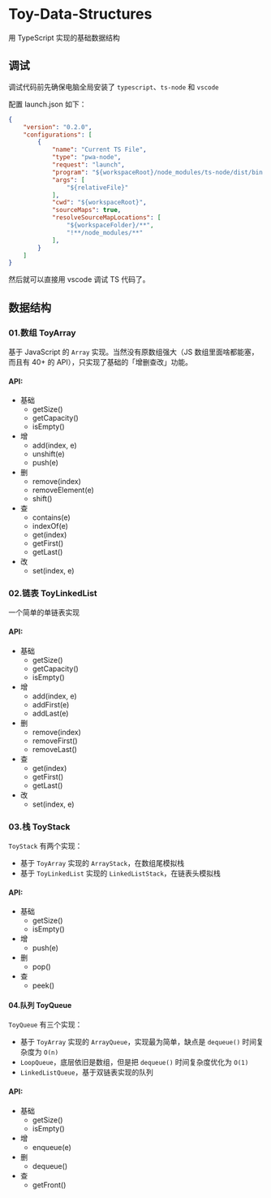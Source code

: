 <!--
 * @Author: skychx
 * @Date: 2021-02-01 16:53:21
 * @LastEditors: skychx
 * @LastEditTime: 2021-02-05 15:00:18
 * @FilePath: /Toy-Data-Structures/README.md
-->
# Toy-Data-Structures

用 TypeScript 实现的基础数据结构


## 调试

调试代码前先确保电脑全局安装了 `typescript`、`ts-node` 和 `vscode`

配置 launch.json 如下：
```json
{
    "version": "0.2.0",
    "configurations": [
        {
            "name": "Current TS File",
            "type": "pwa-node",
            "request": "launch",
            "program": "${workspaceRoot}/node_modules/ts-node/dist/bin.js",
            "args": [
                "${relativeFile}"
            ],
            "cwd": "${workspaceRoot}",
            "sourceMaps": true,
            "resolveSourceMapLocations": [
                "${workspaceFolder}/**",
                "!**/node_modules/**"
            ],
        }
    ]
}
```

然后就可以直接用 vscode 调试 TS 代码了。


## 数据结构

### 01.数组 ToyArray

基于 JavaScript 的 `Array` 实现。当然没有原数组强大（JS 数组里面啥都能塞，而且有 40+ 的 API），只实现了基础的「增删查改」功能。

#### API:

- 基础
  - getSize()
  - getCapacity()
  - isEmpty()
- 增
  - add(index, e)
  - unshift(e)
  - push(e)
- 删
  - remove(index)
  - removeElement(e)
  - shift()
- 查
  - contains(e)
  - indexOf(e)
  - get(index)
  - getFirst()
  - getLast()
- 改
  - set(index, e)


### 02.链表 ToyLinkedList

一个简单的单链表实现

#### API:

- 基础
  - getSize()
  - getCapacity()
  - isEmpty()
- 增
  - add(index, e)
  - addFirst(e)
  - addLast(e)
- 删
  - remove(index)
  - removeFirst()
  - removeLast()
- 查
  - get(index)
  - getFirst()
  - getLast()
- 改
  - set(index, e)


### 03.栈 ToyStack

`ToyStack` 有两个实现：

- 基于 `ToyArray` 实现的 `ArrayStack`，在数组尾模拟栈
- 基于 `ToyLinkedList` 实现的 `LinkedListStack`，在链表头模拟栈

#### API:

- 基础
  - getSize()
  - isEmpty()
- 增
  - push(e)
- 删
  - pop()
- 查
  - peek()


#### 04.队列 ToyQueue

`ToyQueue` 有三个实现：

- 基于 `ToyArray` 实现的 `ArrayQueue`，实现最为简单，缺点是 `dequeue()` 时间复杂度为 `O(n)`
- `LoopQueue`，底层依旧是数组，但是把 `dequeue()` 时间复杂度优化为 `O(1)`
- `LinkedListQueue`，基于双链表实现的队列

#### API:

- 基础
  - getSize()
  - isEmpty()
- 增
  - enqueue(e)
- 删
  - dequeue()
- 查
  - getFront()